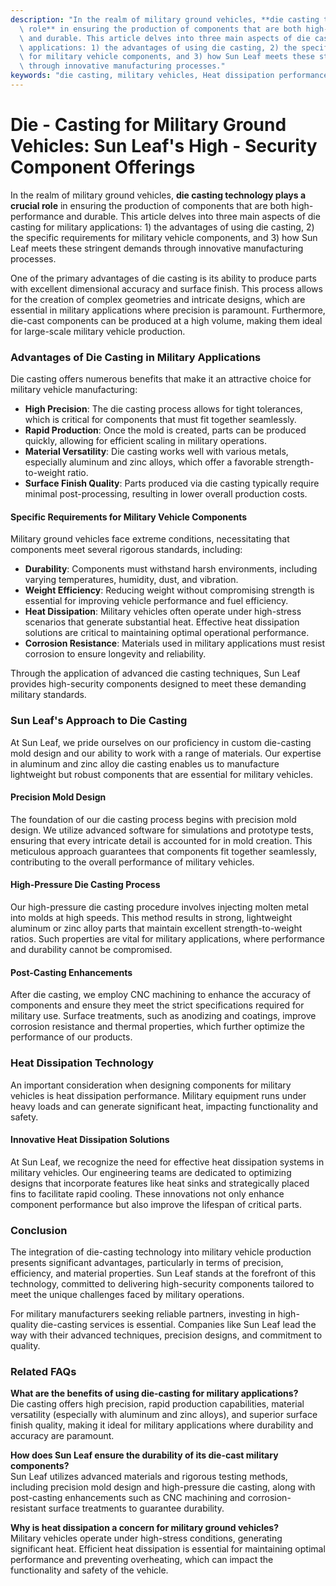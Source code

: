 ```yaml
---
description: "In the realm of military ground vehicles, **die casting technology plays a crucial\
  \ role** in ensuring the production of components that are both high-performance\
  \ and durable. This article delves into three main aspects of die casting for military\
  \ applications: 1) the advantages of using die casting, 2) the specific requirements\
  \ for military vehicle components, and 3) how Sun Leaf meets these stringent demands\
  \ through innovative manufacturing processes."
keywords: "die casting, military vehicles, Heat dissipation performance, Die-cast aluminum"
---
```

# Die - Casting for Military Ground Vehicles: Sun Leaf's High - Security Component Offerings

In the realm of military ground vehicles, **die casting technology plays a crucial role** in ensuring the production of components that are both high-performance and durable. This article delves into three main aspects of die casting for military applications: 1) the advantages of using die casting, 2) the specific requirements for military vehicle components, and 3) how Sun Leaf meets these stringent demands through innovative manufacturing processes.

One of the primary advantages of die casting is its ability to produce parts with excellent dimensional accuracy and surface finish. This process allows for the creation of complex geometries and intricate designs, which are essential in military applications where precision is paramount. Furthermore, die-cast components can be produced at a high volume, making them ideal for large-scale military vehicle production. 

### Advantages of Die Casting in Military Applications

Die casting offers numerous benefits that make it an attractive choice for military vehicle manufacturing:

- **High Precision**: The die casting process allows for tight tolerances, which is critical for components that must fit together seamlessly.
- **Rapid Production**: Once the mold is created, parts can be produced quickly, allowing for efficient scaling in military operations.
- **Material Versatility**: Die casting works well with various metals, especially aluminum and zinc alloys, which offer a favorable strength-to-weight ratio.
- **Surface Finish Quality**: Parts produced via die casting typically require minimal post-processing, resulting in lower overall production costs.

#### Specific Requirements for Military Vehicle Components

Military ground vehicles face extreme conditions, necessitating that components meet several rigorous standards, including:

- **Durability**: Components must withstand harsh environments, including varying temperatures, humidity, dust, and vibration.
- **Weight Efficiency**: Reducing weight without compromising strength is essential for improving vehicle performance and fuel efficiency.
- **Heat Dissipation**: Military vehicles often operate under high-stress scenarios that generate substantial heat. Effective heat dissipation solutions are critical to maintaining optimal operational performance.
- **Corrosion Resistance**: Materials used in military applications must resist corrosion to ensure longevity and reliability.

Through the application of advanced die casting techniques, Sun Leaf provides high-security components designed to meet these demanding military standards.

### Sun Leaf's Approach to Die Casting

At Sun Leaf, we pride ourselves on our proficiency in custom die-casting mold design and our ability to work with a range of materials. Our expertise in aluminum and zinc alloy die casting enables us to manufacture lightweight but robust components that are essential for military vehicles.

#### Precision Mold Design

The foundation of our die casting process begins with precision mold design. We utilize advanced software for simulations and prototype tests, ensuring that every intricate detail is accounted for in mold creation. This meticulous approach guarantees that components fit together seamlessly, contributing to the overall performance of military vehicles.

#### High-Pressure Die Casting Process

Our high-pressure die casting procedure involves injecting molten metal into molds at high speeds. This method results in strong, lightweight aluminum or zinc alloy parts that maintain excellent strength-to-weight ratios. Such properties are vital for military applications, where performance and durability cannot be compromised.

#### Post-Casting Enhancements

After die casting, we employ CNC machining to enhance the accuracy of components and ensure they meet the strict specifications required for military use. Surface treatments, such as anodizing and coatings, improve corrosion resistance and thermal properties, which further optimize the performance of our products.

### Heat Dissipation Technology

An important consideration when designing components for military vehicles is heat dissipation performance. Military equipment runs under heavy loads and can generate significant heat, impacting functionality and safety.

#### Innovative Heat Dissipation Solutions

At Sun Leaf, we recognize the need for effective heat dissipation systems in military vehicles. Our engineering teams are dedicated to optimizing designs that incorporate features like heat sinks and strategically placed fins to facilitate rapid cooling. These innovations not only enhance component performance but also improve the lifespan of critical parts.

### Conclusion

The integration of die-casting technology into military vehicle production presents significant advantages, particularly in terms of precision, efficiency, and material properties. Sun Leaf stands at the forefront of this technology, committed to delivering high-security components tailored to meet the unique challenges faced by military operations. 

For military manufacturers seeking reliable partners, investing in high-quality die-casting services is essential. Companies like Sun Leaf lead the way with their advanced techniques, precision designs, and commitment to quality.

### Related FAQs

**What are the benefits of using die-casting for military applications?**  
Die casting offers high precision, rapid production capabilities, material versatility (especially with aluminum and zinc alloys), and superior surface finish quality, making it ideal for military applications where durability and accuracy are paramount.

**How does Sun Leaf ensure the durability of its die-cast military components?**  
Sun Leaf utilizes advanced materials and rigorous testing methods, including precision mold design and high-pressure die casting, along with post-casting enhancements such as CNC machining and corrosion-resistant surface treatments to guarantee durability.

**Why is heat dissipation a concern for military ground vehicles?**  
Military vehicles operate under high-stress conditions, generating significant heat. Efficient heat dissipation is essential for maintaining optimal performance and preventing overheating, which can impact the functionality and safety of the vehicle.
